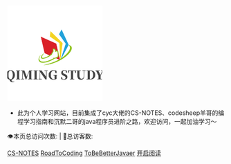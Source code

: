 <img width="220px" src="_img/uugai.com-1645172342796.png">


- 此为个人学习网站，目前集成了cyc大佬的CS-NOTES、codesheep羊哥的编程学习指南和沉默二哥的java程序员进阶之路，欢迎访问，一起加油学习～

<span id="busuanzi_container_site_pv" style="display: inline;">
    👁️本页总访问次数:<span id="busuanzi_value_site_pv"></span>
</span>
<span id="busuanzi_container_site_uv" style="display: inline;">
    | 🧑总访客数: <span id="busuanzi_value_site_uv"></span>
</span>

[CS-NOTES](https://study.qiming.info/csnotes)
[RoadToCoding](https://study.qiming.info/r2coding)
[ToBeBetterJavaer](https://study.qiming.info/2bbj)
[开启阅读](README.md)
